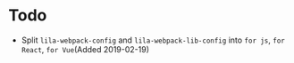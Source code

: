 # Todo

- Split `lila-webpack-config` and `lila-webpack-lib-config` into `for js`, `for React`, `for Vue`(Added 2019-02-19)
